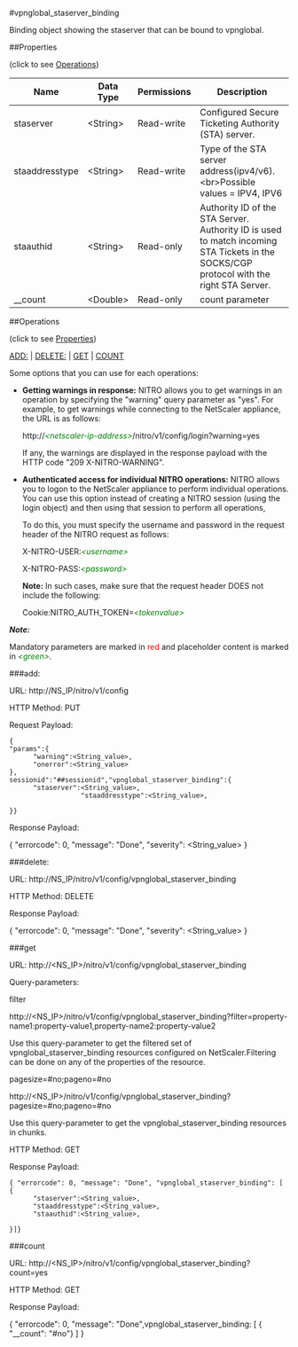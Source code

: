 #vpnglobal_staserver_binding

Binding object showing the staserver that can be bound to vpnglobal.


##Properties 
<span>(click to see [Operations](#operations))</span>


<table><thead><tr><th>Name</th><th> Data Type</th><th> Permissions</th><th>Description</th></tr></thead><tbody><tr><td>staserver</td><td>&lt;String></td><td>Read-write</td><td>Configured Secure Ticketing Authority (STA) server.</td><tr><tr><td>staaddresstype</td><td>&lt;String></td><td>Read-write</td><td>Type of the STA server address(ipv4/v6).&lt;br>Possible values = IPV4, IPV6</td><tr><tr><td>staauthid</td><td>&lt;String></td><td>Read-only</td><td>Authority ID of the STA Server. Authority ID is used to match incoming STA Tickets in the SOCKS/CGP protocol with the right STA Server.</td><tr><tr><td>__count</td><td>&lt;Double></td><td>Read-only</td><td>count parameter</td><tr></tbody></table>
##Operations 
<span>(click to see [Properties](#properties))</span>


[ADD:](#add:) | [DELETE:](#delete:) | [GET](#get) | [COUNT](#count)


Some options that you can use for each operations:
<ul><li><p><b>Getting warnings in response:</b> NITRO allows you to get warnings in an operation by specifying the "warning" query parameter as "yes". For example, to get warnings while connecting to the NetScaler appliance, the URL is as follows:</p><p>http://<span style="color:green;font-style:italic;">&lt;netscaler-ip-address&gt;</span>/nitro/v1/config/login?warning=yes</p><p>If any, the warnings are displayed in the response payload with the HTTP code "209 X-NITRO-WARNING".</p></li><li><p><b>Authenticated access for individual NITRO operations:</b> NITRO allows you to logon to the NetScaler appliance to perform individual operations. You can use this option instead of creating a NITRO session (using the login object) and then using that session to perform all operations,</p><p>To do this, you must specify the username and password in the request header of the NITRO request as follows:</p><p>X-NITRO-USER:<span style="color:green;font-style:italic;">&lt;username&gt;</span></p><p>X-NITRO-PASS:<span style="color:green;font-style:italic;">&lt;password&gt;</span></p><p><b>Note:</b> In such cases, make sure that the request header DOES not include the following:</p><p>Cookie:NITRO_AUTH_TOKEN=<span style="color:green;font-style:italic;">&lt;tokenvalue&gt;</span></p></li></ul>



***Note:*** 
Mandatory parameters are marked in <span style="color:#FF0000;">red</span> and placeholder content is marked in <span style="color:green;font-style:italic">&lt;green&gt;</span>.

###add:



URL: http://NS_IP/nitro/v1/config
HTTP Method: PUT
Request Payload: ```{"params":{      "warning":<String_value>,      "onerror":<String_value>},sessionid":"##sessionid","vpnglobal_staserver_binding":{      "staserver":<String_value>,                  "staaddresstype":<String_value>,}}```
Response Payload: 
{ "errorcode": 0, "message": "Done", "severity": <String_value> }


###delete:



URL: http://NS_IP/nitro/v1/config/vpnglobal_staserver_binding
HTTP Method: DELETE
Response Payload: 
{ "errorcode": 0, "message": "Done", "severity": <String_value> }


###get



URL: http://&lt;NS_IP&gt;/nitro/v1/config/vpnglobal_staserver_binding
Query-parameters:
filter
http://&lt;NS_IP&gt;/nitro/v1/config/vpnglobal_staserver_binding?filter=property-name1:property-value1,property-name2:property-value2
Use this query-parameter to get the filtered set of vpnglobal_staserver_binding resources configured on NetScaler.Filtering can be done on any of the properties of the resource.


pagesize=#no;pageno=#no
http://&lt;NS_IP&gt;/nitro/v1/config/vpnglobal_staserver_binding?pagesize=#no;pageno=#no
Use this query-parameter to get the vpnglobal_staserver_binding resources in chunks.



HTTP Method: GET
Response Payload: ```{ "errorcode": 0, "message": "Done", "vpnglobal_staserver_binding": [ {      "staserver":<String_value>,      "staaddresstype":<String_value>,      "staauthid":<String_value>,}]}```



###count



URL: http://&lt;NS_IP&gt;/nitro/v1/config/vpnglobal_staserver_binding?count=yes
HTTP Method: GET
Response Payload: 
{ "errorcode": 0, "message": "Done",vpnglobal_staserver_binding: [ { "__count": "#no"} ] }


